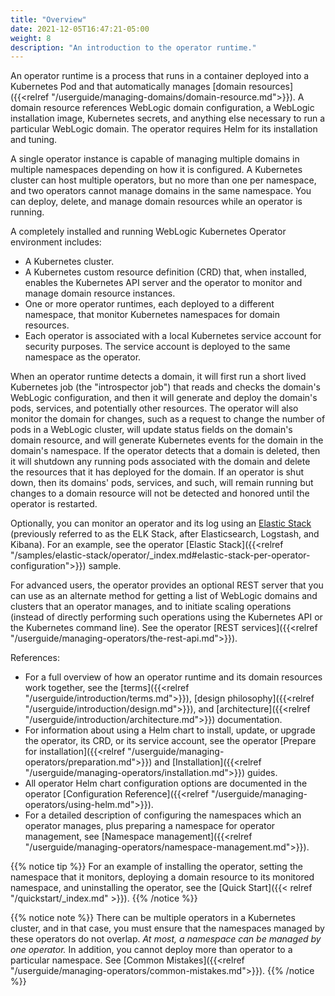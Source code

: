 ```yaml
---
title: "Overview"
date: 2021-12-05T16:47:21-05:00
weight: 8
description: "An introduction to the operator runtime."
---
```


An operator runtime is a process that runs in a container deployed into a Kubernetes Pod and that automatically manages
[domain resources]({{<relref "/userguide/managing-domains/domain-resource.md">}}).
A domain resource references WebLogic domain configuration,
a WebLogic installation image,
Kubernetes secrets,
and anything else necessary to run a particular WebLogic domain.
The operator requires Helm for its installation and tuning.

A single operator instance is capable of managing multiple domains
in multiple namespaces depending on how it is configured.
A Kubernetes cluster can host multiple operators, but no more than one per namespace,
and two operators cannot manage domains in the same namespace.
You can deploy, delete, and manage domain resources while an operator is running.

A completely installed and running WebLogic Kubernetes Operator environment includes:

- A Kubernetes cluster.
- A Kubernetes custom resource definition (CRD) that, when installed,
  enables the Kubernetes API server and the operator to monitor and manage domain resource instances.
- One or more operator runtimes, each deployed to a different namespace, that monitor Kubernetes namespaces for domain resources.
- Each operator is associated with a local Kubernetes service account for security purposes. The service account is deployed to the same namespace as the operator.

When an operator runtime detects a domain,
it will first run a short lived Kubernetes job (the "introspector job")
that reads and checks the domain's WebLogic configuration,
and then it will generate and deploy the domain's pods, services, and potentially other resources.
The operator will also monitor the domain for changes,
such as a request to change the number of pods in a WebLogic cluster,
will update status fields on the domain's domain resource,
and will generate Kubernetes events for the domain in the domain's namespace.
If the operator detects that a domain is deleted, then
it will shutdown any running pods associated with the domain
and delete the resources that it has deployed for the domain.
If an operator is shut down,
then its domains' pods, services, and such, will remain running but changes
to a domain resource will not be detected and honored until the operator is restarted.

Optionally, you can monitor an operator and its log using an [Elastic Stack](https://www.elastic.co/what-is/)
(previously referred to as the ELK Stack, after Elasticsearch, Logstash, and Kibana).
For an example, see the operator [Elastic Stack]({{<relref "/samples/elastic-stack/operator/_index.md#elastic-stack-per-operator-configuration">}}) sample.

For advanced users, the operator provides an optional REST server that
you can use as an alternate method for getting a list of WebLogic domains and clusters that an operator manages,
and to initiate scaling operations (instead of directly performing such operations using the Kubernetes API or the Kubernetes command line).
See the operator [REST services]({{<relref "/userguide/managing-operators/the-rest-api.md">}}).

References:
- For a full overview of how an operator runtime and its domain resources work together, see the
  [terms]({{<relref "/userguide/introduction/terms.md">}}),
  [design philosophy]({{<relref "/userguide/introduction/design.md">}}),
  and [architecture]({{<relref "/userguide/introduction/architecture.md">}}) documentation.
- For information about using a Helm chart to install, update, or upgrade
  the operator, its CRD, or its service account,
  see the operator
  [Prepare for installation]({{<relref "/userguide/managing-operators/preparation.md">}})
  and [Installation]({{<relref "/userguide/managing-operators/installation.md">}}) guides.
- All operator Helm chart configuration options are
  documented in the operator [Configuration Reference]({{<relref "/userguide/managing-operators/using-helm.md">}}).
- For a detailed description of configuring the namespaces which an operator manages,
  plus preparing a namespace for operator management,
  see [Namespace management]({{<relref "/userguide/managing-operators/namespace-management.md">}}).

{{% notice tip %}}
For an example of installing the operator,
setting the namespace that it monitors,
deploying a domain resource to its monitored namespace,
and uninstalling the operator,
see the [Quick Start]({{< relref "/quickstart/_index.md" >}}).
{{% /notice %}}

{{% notice note %}}
There can be multiple operators in a Kubernetes cluster,
and in that case, you must ensure that the namespaces managed by these operators do not overlap.
_At most, a namespace can be managed by one operator._
In addition, you cannot deploy more than operator to a particular namespace.
See [Common Mistakes]({{<relref "/userguide/managing-operators/common-mistakes.md">}}).
{{% /notice %}}
